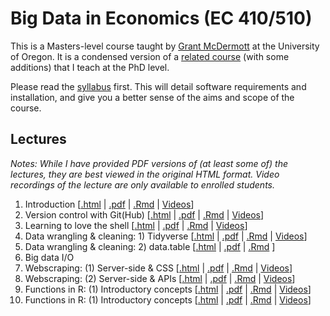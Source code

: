 # Big Data in Economics (EC 410/510)

This is a Masters-level course taught by [Grant McDermott](http://grantmcdermott.com) at the University of Oregon. It is a condensed version of a [related course](https://github.com/uo-ec607/lectures) (with some additions) that I teach at the PhD level. 

Please read the [syllabus](https://github.com/uo-ec510-2020-spring/syllabus/blob/master/syllabus.pdf) first. This will detail software requirements and installation, and give you a better sense of the aims and scope of the course.

## Lectures

*Notes: While I have provided PDF versions of (at least some of) the lectures, they are best viewed in the original HTML format. Video recordings of the lecture are only available to enrolled students.*

1. Introduction \[[.html](https://raw.githack.com/uo-ec510-2020-spring/lectures/master/01-intro/01-intro.html) | [.pdf](https://github.com/uo-ec510-2020-spring/lectures/blob/master/01-intro/01-intro.pdf) | [.Rmd](https://github.com/uo-ec510-2020-spring/lectures/blob/master/01-intro/01-intro.Rmd) | [Videos](https://uoregon.hosted.panopto.com/Panopto/Pages/Sessions/List.aspx?folderID=d966ca75-06ff-48b8-9c0a-ab98005a8d7b)\]
2. Version control with Git(Hub) \[[.html](https://raw.githack.com/uo-ec510-2020-spring/lectures/master/02-git/02-git.html) | [.pdf](https://github.com/uo-ec510-2020-spring/lectures/blob/master/02-git/02-git.pdf) | [.Rmd](https://github.com/uo-ec510-2020-spring/lectures/blob/master/02-git/02-git.Rmd) | [Videos](https://uoregon.hosted.panopto.com/Panopto/Pages/Sessions/List.aspx?folderID=c73ec72d-6aaa-41de-abbb-ab98005b5114)\]
3. Learning to love the shell \[[.html](https://raw.githack.com/uo-ec510-2020-spring/lectures/master/03-shell/03-shell.html) | [.pdf](https://github.com/uo-ec510-2020-spring/lectures/blob/master/03-shell/03-shell.pdf) | [.Rmd](https://github.com/uo-ec510-2020-spring/lectures/blob/master/03-shell/03-shell.Rmd) | [Videos](https://uoregon.hosted.panopto.com/Panopto/Pages/Sessions/List.aspx?folderID=a23bc44a-42cf-4d98-90b2-ab980020b19c)\]
4. Data wrangling & cleaning: 1) Tidyverse \[[.html](https://raw.githack.com/uo-ec510-2020-spring/lectures/master/04-tidyverse/04-tidyverse.html) | [.pdf](https://github.com/uo-ec510-2020-spring/lectures/blob/master/04-tidyverse/04-tidyverse.pdf) | [.Rmd](https://github.com/uo-ec510-2020-spring/lectures/blob/master/04-tidyverse/04-tidyverse.Rmd) | [Videos](https://uoregon.hosted.panopto.com/Panopto/Pages/Sessions/List.aspx?folderID=94761c72-e861-4cbd-95d9-ab9f01280858)\]
5. Data wrangling & cleaning: 2) data.table \[[.html](https://raw.githack.com/uo-ec510-2020-spring/lectures/master/05-datatable/05-datatable.html) | [.pdf](https://github.com/uo-ec510-2020-spring/lectures/blob/master/05-datatable/05-datatable.pdf) | [.Rmd](https://github.com/uo-ec510-2020-spring/lectures/blob/master/05-datatable/05-datatable.Rmd) \]
6. Big data I/O
7. Webscraping: (1) Server-side & CSS \[[.html](https://raw.githack.com/uo-ec510-2020-spring/lectures/master/07-web-css/07-web-css.html) | [.pdf](https://github.com/uo-ec510-2020-spring/lectures/blob/master/07-web-css/07-web-css.pdf) | [.Rmd](https://github.com/uo-ec510-2020-spring/lectures/blob/master/07-web-css/07-web-css.Rmd) | [Videos](https://uoregon.hosted.panopto.com/Panopto/Pages/Sessions/List.aspx?folderID=75623618-aa30-4fce-a3e9-abad00830b97)\]
8. Webscraping: (2) Server-side & APIs \[[.html](https://raw.githack.com/uo-ec510-2020-spring/lectures/master/08-web-api/08-web-api.html) | [.pdf](https://github.com/uo-ec510-2020-spring/lectures/blob/master/08-web-api/08-web-api.pdf) | [.Rmd](https://github.com/uo-ec510-2020-spring/lectures/blob/master/08-web-api/08-web-api.Rmd) | [Videos](https://uoregon.hosted.panopto.com/Panopto/Pages/Sessions/List.aspx?folderID=2088ade2-a4d4-4e98-876c-abb20040b10a)\]
9. Functions in R: (1) Introductory concepts \[[.html](https://raw.githack.com/uo-ec510-2020-spring/lectures/master/09-funcs-intro/09-funcs-intro.html) | [.pdf](https://github.com/uo-ec510-2020-spring/lectures/blob/master/09-funcs-intro/09-funcs-intro.pdf) | [.Rmd](https://github.com/uo-ec510-2020-spring/lectures/blob/master/09-funcs-intro/09-funcs-intro.Rmd) | [Videos](https://uoregon.hosted.panopto.com/Panopto/Pages/Sessions/List.aspx?folderID=2179b8dd-0a17-4244-9a7e-abb30181f472)\]
9. Functions in R: (1) Introductory concepts \[[.html](https://raw.githack.com/uo-ec510-2020-spring/lectures/master/10-funcs-adv/10-funcs-adv.html) | [.pdf](https://github.com/uo-ec510-2020-spring/lectures/blob/master/10-funcs-adv/10-funcs-adv.pdf) | [.Rmd](https://github.com/uo-ec510-2020-spring/lectures/blob/master/10-funcs-adv/10-funcs-adv.Rmd) | [Videos](https://uoregon.hosted.panopto.com/Panopto/Pages/Sessions/List.aspx?folderID=205ac573-83e0-4a1f-8c13-abb9001bb7ff)\]
